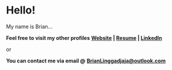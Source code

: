 # Hello!
My name is Brian...

**Feel free to visit my other profiles**
**[Website](https://mynameisbrian.dev) | [Resume](https://brianlinggadjaja.github.io/personal_resume/) | [LinkedIn](https://linkedin.com/in/brian-linggadjaja-766971165)**

or

**You can contact me via email @**
**BrianLinggadjaja@outlook.com**

<!--
**BrianLinggadjaja/brianlinggadjaja** is a ✨ _special_ ✨ repository because its `README.md` (this file) appears on your GitHub profile.

Here are some ideas to get you started:

- 🔭 I’m currently working on ...
- 🌱 I’m currently learning ...
- 👯 I’m looking to collaborate on ...
- 🤔 I’m looking for help with ...
- 💬 Ask me about ...
- 📫 How to reach me: ...
- 😄 Pronouns: ...
- ⚡ Fun fact: ...
-->
